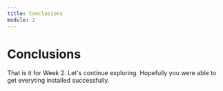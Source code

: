 ```yaml
---
title: Conclusions
module: 2
---
```


# Conclusions

That is it for Week 2. Let's continue exploring.  Hopefully you were able to get everyting installed successfully.

